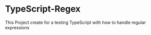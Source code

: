 # TypeScript-Regex
This Project create for a testing TypeScript with how to handle regular expressions 
